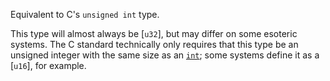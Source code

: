 Equivalent to C's `unsigned int` type.

This type will almost always be [`u32`], but may differ on some esoteric systems. The C standard technically only requires that this type be an unsigned integer with the same size as an [`int`]; some systems define it as a [`u16`], for example.

[`int`]: c_int
